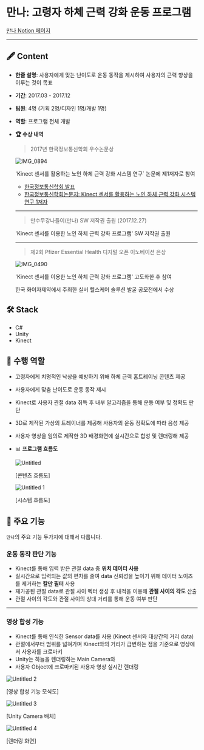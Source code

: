 # 만나: 고령자 하체 근력 강화 운동 프로그램

[만나 Notion 페이지](https://www.notion.so/129bd5a6b5e3429a9b5695c9ed1b663a)

---

## 🖋 Content

- **한줄 설명**: 사용자에게 맞는 난이도로 운동 동작을 제시하여 사용자의 근력 향상을 이루는 것이 목표
- **기간**: 2017.03 - 2017.12
- **팀원**: 4명 (기획 2명/디자인 1명/개발 1명)
- **역할**: 프로그램 전체 개발
- **🏆 수상 내역**

    > 2017년 한국정보통신학회 우수논문상

    ![IMG_0894](https://user-images.githubusercontent.com/30456206/103285630-08af9400-4a22-11eb-9844-ddefdb594af1.jpeg)

    'Kinect 센서를 활용하는 노인 하체 근력 강화 시스템 연구` 논문에 제1저자로 참여

    - [한국정보통신학회 발표](https://github.com/wonhee009/Manna/blob/master/정보통신학회%20발표%20최종.pdf)
    - [한국정보통신학회논문지: Kinect 센서를 활용하는 노인 하체 근력 강화 시스템 연구 1저자](https://github.com/wonhee009/Manna/blob/master/A_Study_on_the_Lower_Body_Muscle_Stren··.pdf)

    ---

    > 만수무강나들이(만나) SW 저작권 출원 (2017.12.27)

    'Kinect 센서를 이용한 노인 하체 근력 강화 프로그램' SW 저작권 출원

    ---

    > 제2회 Pfizer Essential Health 디지털 오픈 이노베이션 은상

    ![IMG_0490](https://user-images.githubusercontent.com/30456206/103285669-241a9f00-4a22-11eb-9e89-e72758cb5608.jpeg)

    'Kinect 센서를 이용한 노인 하체 근력 강화 프로그램' 고도화한 후 참여

    한국 화이자제약에서 주최한 실버 헬스케어 솔루션 발굴 공모전에서 수상

## 🛠 Stack

- C#
- Unity
- Kinect

## 📖 수행 역할

- 고령자에게 치명적인 낙상을 예방하기 위해 하체 근력 홈트레이닝 콘텐츠 제공
- 사용자에게 맞춤 난이도로 운동 동작 제시
- Kinect로 사용자 관절 data 취득 후 내부 알고리즘을 통해 운동 여부 및 정확도 판단
- 3D로 제작된 가상의 트레이너를 제공해 사용자의 운동 정확도에 따라 음성 제공
- 사용자 영상을 임의로 제작한 3D 배경화면에 실시간으로 합성 및 렌더링해 제공
- 📊 **프로그램 흐름도**

    ![Untitled](https://user-images.githubusercontent.com/30456206/103285725-43193100-4a22-11eb-816c-34763e29b989.png)

    [콘텐츠 흐름도]

    ![Untitled 1](https://user-images.githubusercontent.com/30456206/103285740-4ca29900-4a22-11eb-8fae-2be6f4bda530.png)

    [시스템 흐름도]

## 🧰 주요 기능

`만나`의 주요 기능 두가지에 대해서 다룹니다.

### 운동 동작 판단 기능

- Kinect를 통해 입력 받은 관절 data 중 **위치 데이터 사용**
- 실시간으로 입력되는 값의 편차를 줄여 data 신뢰성을 높이기 위해 데이터 노이즈를 제거하는 **칼만 필터** 사용
- 재가공된 관절 data로 관절 사이 벡터 생성 후 내적을 이용해 **관절 사이의 각도** 산출
- 관절 사이의 각도와 관절 사이의 상대 거리를 통해 운동 여부 판단

---

### 영상 합성 기능

- Kinect를 통해 인식한 Sensor data를 사용 (Kinect 센서와 대상간의 거리 data)
- 관절에서부터 범위를 넓혀가며 Kinect와의 거리가 급변하는 점을 기준으로 영상에서 사용자를 크로마키
- Unity는 하늘을 렌더링하는 Main Camera와
- 사용자 Object에 크로마키된 사용자 영상 실시간 렌더링

![Untitled 2](https://user-images.githubusercontent.com/30456206/103285774-62b05980-4a22-11eb-9a36-f07deaa6a060.png)

[영상 합성 기능 모식도]

![Untitled 3](https://user-images.githubusercontent.com/30456206/103285796-6ba12b00-4a22-11eb-9e55-b2c8c5c6d53f.png)

[Unity Camera 배치]

![Untitled 4](https://user-images.githubusercontent.com/30456206/103285819-75c32980-4a22-11eb-9de3-9574bf4d77e3.png)

[렌더링 화면]
